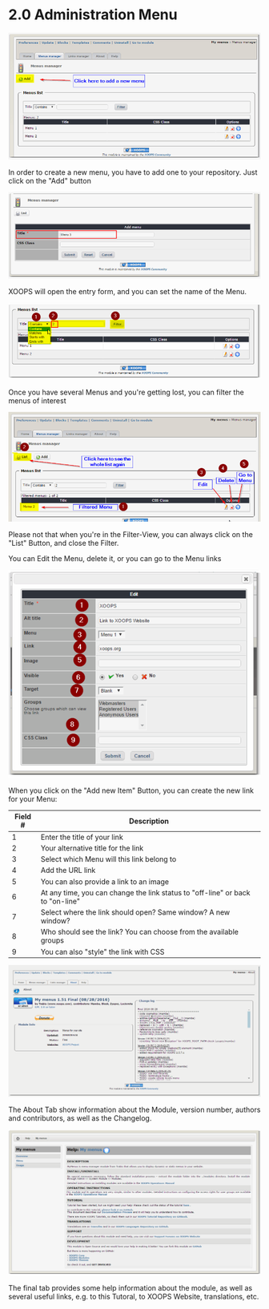 # 2.0 Administration Menu


![](../assets/img000161.png)

In order to create a new menu, you have to add one to your repository. Just click on the "Add" button

![](../assets/img000163.png)

XOOPS will open the entry form, and you can set the name of the Menu.

![](../assets/img000164.png)

Once you have several Menus and you're getting lost, you can filter the menus of interest

![](../assets/img000165.png)

Please not that when you're in the Filter-View, you can always click on the "List" Button, and close the Filter.

You can Edit the Menu, delete it, or you can go to the Menu links

![](../assets/img000168.png)

When you click on the "Add new Item" Button, you can create the new link for your Menu:

|Field #|Description|
|--|--|
|1|Enter the title of your link|
|2|Your alternative title for the link|
|3|Select which Menu will this link belong to|
|4|Add the URL link|
|5|You can also provide a link to an image|
|6|At any time, you can change the link status to "off-line" or back to "on-line"|
|7|Select where the link should open? Same window? A new window?|
|8|Who should see the link? You can choose from the available groups|
|9|You can also "style" the link with CSS|

![](../assets/About.png)

The About Tab show information about the Module, version number, authors and contributors, as well as the Changelog.

![](../assets/help.png)

The final tab provides some help information about the module, as well as several useful links, e.g. to this Tutoral, to XOOPS Website, translations, etc.
